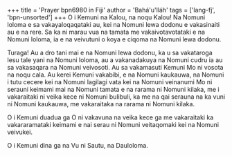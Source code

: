 +++
title = 'Prayer bpn6980 in Fiji'
author = 'Bahá'u'lláh'
tags = ['lang-fj', 'bpn-unsorted']
+++
O i Kemuni na Kalou, na noqu Kalou! Na Nomuni loloma e sa vakayaloqaqataki au, kei na Nomuni lewa dodonu e vakasinaiti au e na rere. Sa ka ni marau vua na tamata me vakaivotavotataki e na Nomuni loloma, ia e na veivutuni o koya e ciqoma na Nomuni lewa dodonu.

Turaga! Au a dro tani mai e na Nomuni lewa dodonu, ka u sa vakataroga lesu tale yani na Nomuni loloma, au a vakanadakuya na Nomuni cudru ia au sa vakasaqara na Nomuni veivosoti. Au sa vakamasuti Kemuni Mo ni vosota na noqu cala. Au kerei Kemuni vakabibi, e na Nomuni kaukauwa, na Nomuni i tutu cecere kei na Nomuni lagilagi vata kei na Nomuni veinanumi Mo ni serauni keimami mai na Nomuni tamata e na rarama ni Nomuni kilaka, me i vakaraitaki ni veika kece ni Nomuni bulibuli, ka me na qai serauna na ka vuni ni Nomuni kaukauwa, me vakaraitaka na rarama ni Nomuni kilaka.

O i Kemuni duadua ga O ni vakavuna na veika kece ga me vakaraitaki ka vakararamataki keimami e nai serau ni Nomuni veitaqomaki kei na Nomuni veivukei.

O i Kemuni dina ga na Vu ni Sautu, na Dauloloma.
